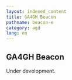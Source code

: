 ```yaml
---
layout: indexed_content
title: GA4GH Beacon
pathname: beacon-e
category: agd
lang: en
---
```


## GA4GH Beacon

Under development.